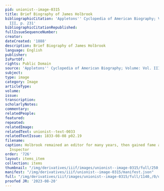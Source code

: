 ```yaml
---
pid: unionist--image-0315
title: Brief Biography of James Holbrook
bibliographicCitation: 'Appletons'' Cyclopedia of American Biography; Volume: Vol.
  III, p. 231'
bibliographicCitationRepublished: 
fullIssueSequenceNumber: 
creator: 
dateCreated: '1888'
description: Brief Biography of James Holbrook
language: English
publisher: 
IsPartOf: 
rights: Public Domain
source: 'Appletons'' Cyclopedia of American Biography; Volume: Vol. III, p. 231'
subject: 
type: image
category: Image
articleType: 
volume: 
issue: 
transcription: 
scholarlyNotes: 
commentary: 
relatedPeople: 
featured: 
repeated: 
relatedImage: 
relatedText: unionist--text-0033
relatedTextIssue: 1833-08-08 p02.19
filename: 
caption: Holbrook remained an editor for many years, then gained fame as a U.S. Postal
  Inspector
order: '726'
layout: items_item
collection: items
thumbnail: "/img/derivatives/iiif/images/unionist--image-0315/full/250,/0/default.jpg"
manifest: "/img/derivatives/iiif/unionist--image-0315/manifest.json"
full: "/img/derivatives/iiif/images/unionist--image-0315/full/1140,/0/default.jpg"
proofed JR: '2023-08-20'
---
```

